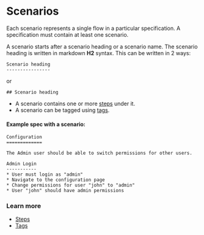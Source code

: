 # Scenarios

Each scenario represents a single flow in a particular specification. A specification must contain at least one scenario.

A scenario starts after a scenario heading or a scenario name. The scenario heading is written in markdown **H2** syntax. This can be written in 2 ways:

````
Scenario heading
----------------
````
or

````
## Scenario heading
````

* A scenario contains one or more [steps](steps.md) under it.
* A scenario can be tagged using [tags](tags.md).

#### Example spec with a scenario:

````
Configuration
=============

The Admin user should be able to switch permissions for other users.

Admin Login
-----------
* User must login as "admin"
* Navigate to the configuration page
* Change permissions for user "john" to "admin"
* User "john" should have admin permissions

````

### Learn more
* [Steps](steps.md)
* [Tags](tags.md)



